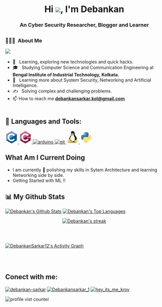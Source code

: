 
<h1 align="center">Hi <img src="https://raw.githubusercontent.com/MartinHeinz/MartinHeinz/master/wave.gif" width="30px">, I'm Debankan</h1>
<h3 align="center">An Cyber Security Researcher, Blogger and  Learner</h3>

## <h3> 👨🏻‍💻 &nbsp;About Me </h3>

<img src="https://media.giphy.com/media/hvRJCLFzcasrR4ia7z/giphy.gif" width="25px">

- 🤔 &nbsp; Learning, exploring new technologies and quick hacks.
- 🎓 &nbsp; Studying Computer Science and Communication Engineering at **Bengal       Institute of Industrial Technology, Kolkata.**
- 🌱 &nbsp; Learning more about System Security, Networking and Artificial       Intelligence.
- ✍️ &nbsp; Solving complex and challenging problems.
- 📫 How to reach me **debankansarkar.kol@gmail.com**
<br/><br/>

## 🚀 Languages and Tools:

<p align="left"> 
<a href="https://www.w3schools.in/c-tutorial/" target="_blank"> <img src="https://raw.githubusercontent.com/devicons/devicon/master/icons/c/c-original.svg" alt="C" width="40" height="40"/> </a>
<a href="https://www.w3schools.com/cpp/" target="_blank"> <img src="https://raw.githubusercontent.com/devicons/devicon/master/icons/cplusplus/cplusplus-original.svg" alt="cplusplus" width="40" height="40"/> </a> 
<a href="https://www.arduino.cc/" target="_blank"> <img src="https://cdn.worldvectorlogo.com/logos/arduino-1.svg" alt="arduino" width="40" height="40"/> </a> 
<a href="https://git-scm.com/" target="_blank"> <img src="https://www.vectorlogo.zone/logos/git-scm/git-scm-icon.svg" alt="git" width="40" height="40"/> </a> 
<a href="https://www.linux.org/" target="_blank"> <img src="https://raw.githubusercontent.com/devicons/devicon/master/icons/linux/linux-original.svg" alt="linux" width="40" height="40"/> </a>
<a href="https://www.python.org" target="_blank"> <img src="https://raw.githubusercontent.com/devicons/devicon/master/icons/python/python-original.svg" alt="python" width="40" height="40"/> </a>

<br/>

## What Am I Current Doing
 * I am currently 🔭 polishing my skills in Sytem Architecture and learning Networking side by side.
 * Getting Started with ML !!


## 📊 My Github Stats
<p>
    <a href="https://github.com/DebankanSarkar12/github-readme-stats"><img alt="Debankan's Github Stats" src="https://github-readme-stats.vercel.app/api?username=DebankanSarkar12&show_icons=true&count_private=true&theme=react&hide_border=true&bg_color=0D1117" /></a>
  <a href="https://github.com/DebankanSarkar12/github-readme-stats"><img alt="Debankan's Top Languages" src="https://github-readme-stats.vercel.app/api/top-langs/?username=DebankanSarkar12&langs_count=8&count_private=true&layout=compact&theme=react&hide_border=true&bg_color=0D1117" /></a>
  <br/>
  <p align="center">
    <a href="https://github.com/DebankanSarkar12/github-readme-streak-stats">
        <img title="🔥 Get streak stats for your profile at git.io/streak-stats" alt="Debankan's streak" src="https://github-readme-streak-stats.herokuapp.com/?user=SubhamRaoniar28&theme=black-ice&hide_border=true&stroke=0000&background=060A0CD0"/>
    </a>
</p>
</p>
<br/>
<br/>

<a href="https://github.com/DebankanSarkar12/github-readme-activity-graph"><img alt="DebankanSarkar12's Activity Graph" src="https://activity-graph.herokuapp.com/graph?username=DebankanSarkar12&bg_color=0D1117&color=5BCDEC&line=5BCDEC&point=FFFFFF&hide_border=true" /></a>

<br/>
<br/>

## Conect with me: 
<p align="left">
<a href="https://www.linkedin.com/in/i-am-debankan-sarkar/" target="blank"><img align="center" src="https://raw.githubusercontent.com/rahuldkjain/github-profile-readme-generator/master/src/images/icons/Social/linked-in-alt.svg" alt="debankan-sarkar" height="30" width="40" /></a>
<a href="https://www.hackerrank.com/Debankansarkar_1" target="blank"><img align="center" src="https://raw.githubusercontent.com/rahuldkjain/github-profile-readme-generator/master/src/images/icons/Social/hackerrank.svg" alt="Debankansarkar_1" height="30" width="40" /></a>
<a href = "https://www.instagram.com/hey_its_me_krov/"><img align="center" src="https://raw.githubusercontent.com/rahuldkjain/github-profile-readme-generator/master/src/images/icons/Social/instagram.svg" alt="hey_its_me_krov" height="30" width="40" /></a>
</p>
<p align="left"> <img src="https://komarev.com/ghpvc/?username=DebankanSarkar12" alt="profile vist counter" /> </p>  
<a href="https://github.com/DebankanSarkar12">

